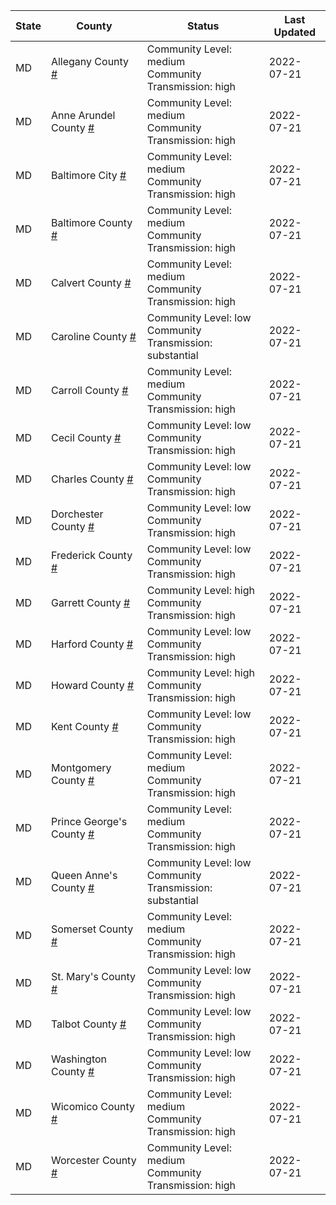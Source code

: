 State | County | Status | Last Updated
--- | --- | --- | --- 
MD | Allegany County <a href="#allegany_county">#</a> | <a name="allegany_county"></a>Community Level: medium<br/>Community Transmission: high | 2022-07-21
MD | Anne Arundel County <a href="#anne_arundel_county">#</a> | <a name="anne_arundel_county"></a>Community Level: medium<br/>Community Transmission: high | 2022-07-21
MD | Baltimore City <a href="#baltimore_city">#</a> | <a name="baltimore_city"></a>Community Level: medium<br/>Community Transmission: high | 2022-07-21
MD | Baltimore County <a href="#baltimore_county">#</a> | <a name="baltimore_county"></a>Community Level: medium<br/>Community Transmission: high | 2022-07-21
MD | Calvert County <a href="#calvert_county">#</a> | <a name="calvert_county"></a>Community Level: medium<br/>Community Transmission: high | 2022-07-21
MD | Caroline County <a href="#caroline_county">#</a> | <a name="caroline_county"></a>Community Level: low<br/>Community Transmission: substantial | 2022-07-21
MD | Carroll County <a href="#carroll_county">#</a> | <a name="carroll_county"></a>Community Level: medium<br/>Community Transmission: high | 2022-07-21
MD | Cecil County <a href="#cecil_county">#</a> | <a name="cecil_county"></a>Community Level: low<br/>Community Transmission: high | 2022-07-21
MD | Charles County <a href="#charles_county">#</a> | <a name="charles_county"></a>Community Level: low<br/>Community Transmission: high | 2022-07-21
MD | Dorchester County <a href="#dorchester_county">#</a> | <a name="dorchester_county"></a>Community Level: low<br/>Community Transmission: high | 2022-07-21
MD | Frederick County <a href="#frederick_county">#</a> | <a name="frederick_county"></a>Community Level: low<br/>Community Transmission: high | 2022-07-21
MD | Garrett County <a href="#garrett_county">#</a> | <a name="garrett_county"></a>Community Level: high<br/>Community Transmission: high | 2022-07-21
MD | Harford County <a href="#harford_county">#</a> | <a name="harford_county"></a>Community Level: low<br/>Community Transmission: high | 2022-07-21
MD | Howard County <a href="#howard_county">#</a> | <a name="howard_county"></a>Community Level: high<br/>Community Transmission: high | 2022-07-21
MD | Kent County <a href="#kent_county">#</a> | <a name="kent_county"></a>Community Level: low<br/>Community Transmission: high | 2022-07-21
MD | Montgomery County <a href="#montgomery_county">#</a> | <a name="montgomery_county"></a>Community Level: medium<br/>Community Transmission: high | 2022-07-21
MD | Prince George's County <a href="#prince_george's_county">#</a> | <a name="prince_george's_county"></a>Community Level: medium<br/>Community Transmission: high | 2022-07-21
MD | Queen Anne's County <a href="#queen_anne's_county">#</a> | <a name="queen_anne's_county"></a>Community Level: low<br/>Community Transmission: substantial | 2022-07-21
MD | Somerset County <a href="#somerset_county">#</a> | <a name="somerset_county"></a>Community Level: medium<br/>Community Transmission: high | 2022-07-21
MD | St. Mary's County <a href="#st._mary's_county">#</a> | <a name="st._mary's_county"></a>Community Level: low<br/>Community Transmission: high | 2022-07-21
MD | Talbot County <a href="#talbot_county">#</a> | <a name="talbot_county"></a>Community Level: low<br/>Community Transmission: high | 2022-07-21
MD | Washington County <a href="#washington_county">#</a> | <a name="washington_county"></a>Community Level: low<br/>Community Transmission: high | 2022-07-21
MD | Wicomico County <a href="#wicomico_county">#</a> | <a name="wicomico_county"></a>Community Level: medium<br/>Community Transmission: high | 2022-07-21
MD | Worcester County <a href="#worcester_county">#</a> | <a name="worcester_county"></a>Community Level: medium<br/>Community Transmission: high | 2022-07-21
